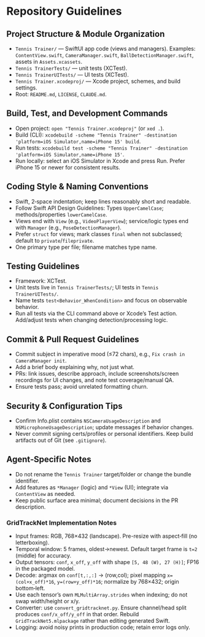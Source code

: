 # Repository Guidelines

## Project Structure & Module Organization
- `Tennis Trainer/` — SwiftUI app code (views and managers). Examples: `ContentView.swift`, `CameraManager.swift`, `BallDetectionManager.swift`, assets in `Assets.xcassets`.
- `Tennis TrainerTests/` — unit tests (XCTest).
- `Tennis TrainerUITests/` — UI tests (XCTest).
- `Tennis Trainer.xcodeproj/` — Xcode project, schemes, and build settings.
- Root: `README.md`, `LICENSE`, `CLAUDE.md`.

## Build, Test, and Development Commands
- Open project: `open "Tennis Trainer.xcodeproj"` (or `xed .`).
- Build (CLI): `xcodebuild -scheme "Tennis Trainer" -destination 'platform=iOS Simulator,name=iPhone 15' build`.
- Run tests: `xcodebuild test -scheme "Tennis Trainer" -destination 'platform=iOS Simulator,name=iPhone 15'`.
- Run locally: select an iOS Simulator in Xcode and press Run. Prefer iPhone 15 or newer for consistent results.

## Coding Style & Naming Conventions
- Swift, 2‑space indentation; keep lines reasonably short and readable.
- Follow Swift API Design Guidelines: Types `UpperCamelCase`; methods/properties `lowerCamelCase`.
- Views end with `View` (e.g., `VideoPlayerView`); service/logic types end with `Manager` (e.g., `PoseDetectionManager`).
- Prefer `struct` for views; mark classes `final` when not subclassed; default to `private`/`fileprivate`.
- One primary type per file; filename matches type name.

## Testing Guidelines
- Framework: XCTest.
- Unit tests live in `Tennis TrainerTests/`; UI tests in `Tennis TrainerUITests/`.
- Name tests `test<Behavior_WhenCondition>` and focus on observable behavior.
- Run all tests via the CLI command above or Xcode’s Test action. Add/adjust tests when changing detection/processing logic.

## Commit & Pull Request Guidelines
- Commit subject in imperative mood (≤72 chars), e.g., `Fix crash in CameraManager init`.
- Add a brief body explaining why, not just what.
- PRs: link issues, describe approach, include screenshots/screen recordings for UI changes, and note test coverage/manual QA.
- Ensure tests pass; avoid unrelated formatting churn.

## Security & Configuration Tips
- Confirm Info.plist contains `NSCameraUsageDescription` and `NSMicrophoneUsageDescription`; update messages if behavior changes.
- Never commit signing certs/profiles or personal identifiers. Keep build artifacts out of Git (see `.gitignore`).

## Agent‑Specific Notes
- Do not rename the `Tennis Trainer` target/folder or change the bundle identifier.
- Add features as `*Manager` (logic) and `*View` (UI); integrate via `ContentView` as needed.
- Keep public surface area minimal; document decisions in the PR description.

### GridTrackNet Implementation Notes
- Input frames: RGB, 768×432 (landscape). Pre-resize with aspect‑fill (no letterboxing).
- Temporal window: 5 frames, oldest→newest. Default target frame is `t=2` (middle) for accuracy.
- Output tensors: `conf`, `x_off`, `y_off` with shape `[5, 48 (W), 27 (H)]`; FP16 in the packaged model.
- Decode: argmax on `conf[t,:,:]` → (row,col); pixel mapping `x=(col+x_off)*16`, `y=(row+y_off)*16`; normalize by 768×432; origin bottom‑left.
- Use each tensor’s own `MLMultiArray.strides` when indexing; do not swap width/height or x/y.
- Converter: use `convert_gridtracknet.py`. Ensure channel/head split produces `conf/x_off/y_off` in that order. Rebuild `GridTrackNet5.mlpackage` rather than editing generated Swift.
- Logging: avoid noisy prints in production code; retain error logs only.
